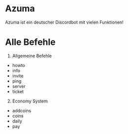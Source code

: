 # Azuma
Azuma ist ein deutscher Discordbot mit vielen Funktionen!

# Alle Befehle
1. Allgemeine Befehle
 - howto
 - info
 - invite
 - ping
 - server
 - ticket
2. Economy System
 - addcoins
 - coins
 - daily
 - pay
